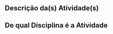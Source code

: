 ## Descrição da(s) Atividade(s)

<!-- Descreva o que a Atividade faz. -->

<!-- Se possível, adicione uma imagem ou vídeo para poder ver a atividade realizada -->

## De qual Disciplina é a Atividade

<!--
- [x] Documentação do repositório e processos de CI/CD
- [x] Técnicas de Programação I
- [x] Técnicas de Programação II
- [x] Dispositivos Móveis I
- [x] Dispositivos Móveis II
- [x] Desenvolvimento Web II
- [x] Desenvolvimento Web III
- [x] Computação em Nuvem I
- [x] Aprendizado de Máquina
- [x] Entrega Contínua
- [x] Cibersegurança
-->
